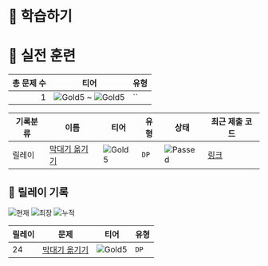 # 📖 학습하기

# 🥇 실전 훈련
|총 문제 수|티어|유형|
|---:|---|---|
|1|![Gold5][g5] ~ ![Gold5][g5]|``|

|기록분류|이름|티어|유형|상태|최근 제출 코드|
|---|---|---|---|---|---|
|릴레이|[막대기 옮기기](https://www.codetree.ai/training-field/search/problems/moving-the-stick)|![Gold5][g5]|`DP`|![Passed][passed]|[링크](https://github.com/pinegreen83/codetree-TILs/blob/main/240928/%EB%A7%89%EB%8C%80%EA%B8%B0%20%EC%98%AE%EA%B8%B0%EA%B8%B0/moving-the-stick.cpp)|


## 🏃 릴레이 기록
![현재](https://img.shields.io/badge/현재_릴레이-24-%235cb85c.svg?for-the-badge)
![최장](https://img.shields.io/badge/최장_릴레이-24-%23E34F26.svg?for-the-badge)
![누적](https://img.shields.io/badge/누적_릴레이-61-%2300599C.svg?for-the-badge)

|릴레이|문제|티어|유형|
|---|---|---|---|
|24|[막대기 옮기기](https://www.codetree.ai/training-field/search/problems/moving-the-stick)|![Gold5][g5]|`DP`|










[b5]: https://img.shields.io/badge/Bronze_5-%235D3E31.svg
[b4]: https://img.shields.io/badge/Bronze_4-%235D3E31.svg
[b3]: https://img.shields.io/badge/Bronze_3-%235D3E31.svg
[b2]: https://img.shields.io/badge/Bronze_2-%235D3E31.svg
[b1]: https://img.shields.io/badge/Bronze_1-%235D3E31.svg
[s5]: https://img.shields.io/badge/Silver_5-%23394960.svg
[s4]: https://img.shields.io/badge/Silver_4-%23394960.svg
[s3]: https://img.shields.io/badge/Silver_3-%23394960.svg
[s2]: https://img.shields.io/badge/Silver_2-%23394960.svg
[s1]: https://img.shields.io/badge/Silver_1-%23394960.svg
[g5]: https://img.shields.io/badge/Gold_5-%23FFC433.svg
[g4]: https://img.shields.io/badge/Gold_4-%23FFC433.svg
[g3]: https://img.shields.io/badge/Gold_3-%23FFC433.svg
[g2]: https://img.shields.io/badge/Gold_2-%23FFC433.svg
[g1]: https://img.shields.io/badge/Gold_1-%23FFC433.svg
[p5]: https://img.shields.io/badge/Platinum_5-%2376DDD8.svg
[p4]: https://img.shields.io/badge/Platinum_4-%2376DDD8.svg
[p3]: https://img.shields.io/badge/Platinum_3-%2376DDD8.svg
[p2]: https://img.shields.io/badge/Platinum_2-%2376DDD8.svg
[p1]: https://img.shields.io/badge/Platinum_1-%2376DDD8.svg
[passed]: https://img.shields.io/badge/Passed-%23009D27.svg
[failed]: https://img.shields.io/badge/Failed-%23D24D57.svg
[easy]: https://img.shields.io/badge/쉬움-%235cb85c.svg?for-the-badge
[medium]: https://img.shields.io/badge/보통-%23FFC433.svg?for-the-badge
[hard]: https://img.shields.io/badge/어려움-%23D24D57.svg?for-the-badge